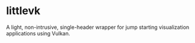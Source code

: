 # littlevk

A light, non-intrusive, single-header wrapper for jump starting visualization applications using Vulkan.

 <!-- non-intrusive: use the Vulkan API likebefore, littlevk avoids forcing users to adopt to a new philosophy -->
 <!-- reduce the headache of manually keeping track of deallocations -->
